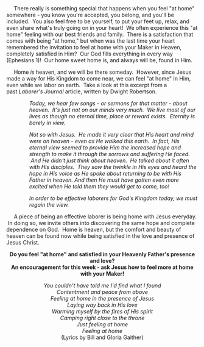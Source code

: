 <p> </p>
<p>     There really is something special that happens when you feel "at home" somewhere - you know you're accepted, you belong, and you'll be included.  You also feel free to be yourself, to put your feet up, relax, and even share what's truly going on in your heart!  We often experience this "at home" feeling with our best friends and family.  There is a satisfaction that comes with being "at home," but when was the last time your heart remembered the invitation to feel at home with your Maker in Heaven, completely satisfied in Him?  Our God fills everything in every way (Ephesians 1)!  Our home sweet home is, and always will be, found in Him.</p>
<p>     Home <em>is</em> heaven, and we will be there someday.  However, since Jesus made a way for His Kingdom to come near, we can feel "at home" in Him, even while we labor on earth.  Take a look at this excerpt from a past <em>Laborer's Journal</em> article, written by Dwight Robertson.</p>
<p style="padding-left: 60px;"><em>Today, we hear few songs - or sermons for that matter - about heaven.  It's just not on our minds very much.  We live most of our lives as though no eternal time, place or reward exists.  Eternity is barely in view. </em></p>
<p style="padding-left: 60px;"><em>Not so with Jesus.  He made it very clear that His heart and mind were on heaven - even as He walked this earth.  In fact, His eternal view seemed to provide Him the increased hope and strength to make it through the sorrows and suffering He faced.  And He didn't just think about heaven.  He talked about it often with His disciples.  They saw the twinkle in His eyes and heard the hope in His voice as He spoke about returning to be with His Father in heaven. And then He must have gotten even more excited when He told them they would get to come, too! </em></p>
<p style="padding-left: 60px;"><em>In order to be effective laborers for God's Kingdom today, we must regain the view. </em></p>
<p>     A piece of being an effective laborer is being home with Jesus everyday.  In doing so, we invite others into discovering the same hope and complete dependence on God.  Home is heaven, but the comfort and beauty of heaven can be found now while being satisfied in the love and presence of Jesus Christ.</p>
<p style="text-align: center;"><strong>Do you feel "at home" and satisfied in your Heavenly Father's presence and love? <br />An encouragement for this week - ask Jesus how to feel more at home with your Maker! </strong></p>
<p style="text-align: center;"><em>You couldn't have told me I'd find what I found</em><br /><em>Contentment and peace from above </em><br /><em>Feeling at home in the presence of Jesus </em><br /><em>Laying way back in His love </em><br /><em>Warming myself by the fires of His spirit </em><br /><em>Camping right close to the throne </em><br /><em>Just feeling at home </em><br /><em>Feeling at home</em> <br />(Lyrics by Bill and Gloria Gaither)</p>